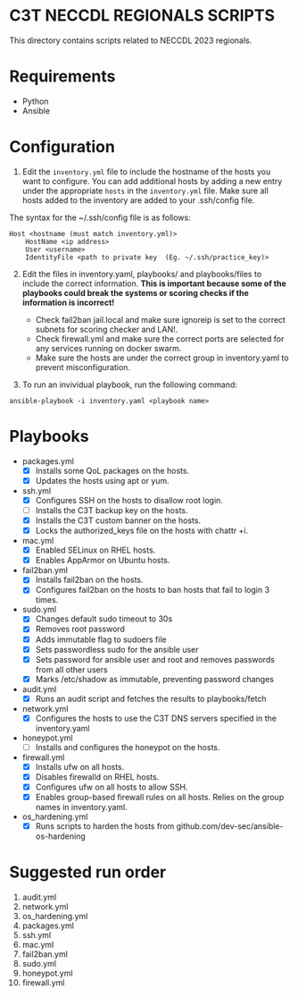 # C3T NECCDL REGIONALS SCRIPTS
This directory contains scripts related to NECCDL 2023 regionals. 

# Requirements
- Python
- Ansible

# Configuration
1. Edit the `inventory.yml` file to include the hostname of the hosts you want to configure.
You can add additional hosts by adding a new entry under the appropriate `hosts` in the `inventory.yml` file.
Make sure all hosts added to the inventory are added to your .ssh/config file.

The syntax for the ~/.ssh/config file is as follows:
```
Host <hostname (must match inventory.yml)>
    HostName <ip address>
    User <username>
    IdentityFile <path to private key  (Eg. ~/.ssh/practice_key)>
```
2. Edit the files in inventory.yaml, playbooks/ and playbooks/files to include the correct information. **This is important because some of the playbooks could break the systems or scoring checks if the information is incorrect!**

    - Check fail2ban jail.local and make sure ignoreip is set to the correct subnets for scoring checker and LAN!.
    - Check firewall.yml and make sure the correct ports are selected for any services running on docker swarm.
    - Make sure the hosts are under the correct group in inventory.yaml to prevent misconfiguration.

3. To run an invividual playbook, run the following command:
```
ansible-playbook -i inventory.yaml <playbook name>
```
# Playbooks
- packages.yml
    - [x] Installs some QoL packages on the hosts.
    - [x] Updates the hosts using apt or yum.
- ssh.yml
    - [x] Configures SSH on the hosts to disallow root login.
    - [ ] Installs the C3T backup key on the hosts.
    - [x] Installs the C3T custom banner on the hosts.
    - [x] Locks the authorized_keys file on the hosts with chattr +i.
- mac.yml
    - [x] Enabled SELinux on RHEL hosts.
    - [x] Enables AppArmor on Ubuntu hosts.
- fail2ban.yml
    - [x] Installs fail2ban on the hosts.
    - [x] Configures fail2ban on the hosts to ban hosts that fail to login 3 times.
- sudo.yml
    - [x] Changes default sudo timeout to 30s
    - [x] Removes root password
    - [x] Adds immutable flag to sudoers file
    - [x] Sets passwordless sudo for the ansible user
    - [x] Sets password for ansible user and root and removes passwords from all other users
    - [x] Marks /etc/shadow as immutable, preventing password changes
- audit.yml
    - [x] Runs an audit script and fetches the results to playbooks/fetch  
- network.yml
    - [x] Configures the hosts to use the C3T DNS servers specified in the inventory.yaml
- honeypot.yml
    - [ ] Installs and configures the honeypot on the hosts.
- firewall.yml
    - [x] Installs ufw on all hosts.
    - [x] Disables firewalld on RHEL hosts.
    - [x] Configures ufw on all hosts to allow SSH.
    - [x] Enables group-based firewall rules on all hosts. Relies on the group names in inventory.yaml.
- os_hardening.yml
    - [x] Runs scripts to harden the hosts from github.com/dev-sec/ansible-os-hardening
# Suggested run order
1. audit.yml
2. network.yml
3. os_hardening.yml
4. packages.yml
5. ssh.yml
6. mac.yml
7. fail2ban.yml
8. sudo.yml
9. honeypot.yml
9. firewall.yml